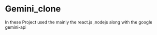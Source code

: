 # Gemini_clone
In these Project used the mainly the react.js ,nodejs along with the google gemini-api
